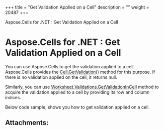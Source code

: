 +++
title = "Get Validation Applied on a Cell" 
description = "" 
weight = 20487 
+++

Aspose.Cells for .NET : Get Validation Applied on a Cell  

# Aspose.Cells for .NET : Get Validation Applied on a Cell


You can use Aspose.Cells to get the validation applied to a cell. Aspose.Cells provides the [Cell.GetValidation()](https://apireference.aspose.com/net/cells/aspose.cells/cell/methods/getvalidation) method for this purpose. If there is no validation applied on the cell, it returns null.

Similarly, you can use [Worksheet.Validations.GetValidationInCell](https://apireference.aspose.com/net/cells/aspose.cells/validationcollection/methods/getvalidationincell) method to acquire the validation applied to a cell by providing its row and column indices.

Below code sample, shows you how to get validation applied on a cell.

## Attachments:


